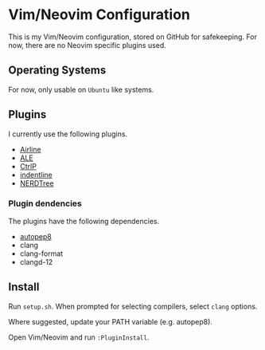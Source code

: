 # Vim/Neovim Configuration

This is my Vim/Neovim configuration, stored on GitHub for safekeeping. For now, there are no Neovim specific plugins used.

## Operating Systems

For now, only usable on `Ubuntu` like systems.

## Plugins

I currently use the following plugins.

* [Airline](https://vimawesome.com/plugin/vim-airline-superman)
* [ALE](https://vimawesome.com/plugin/ale)
* [CtrlP](https://vimawesome.com/plugin/ctrlp-vim-everything-has-changed)
* [indentline](https://vimawesome.com/plugin/indentline)
* [NERDTree](https://vimawesome.com/plugin/nerdtree-red)

### Plugin dendencies

The plugins have the following dependencies.

* [autopep8](https://github.com/hhatto/autopep8)
* clang
* clang-format
* clangd-12

## Install

Run `setup.sh`. When prompted for selecting compilers, select `clang` options.

Where suggested, update your PATH variable (e.g. autopep8).

Open Vim/Neovim and run `:PluginInstall`.
